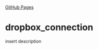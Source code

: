 [GitHub Pages](https://jameskabbes.github.io/dropbox_connection)

# dropbox_connection
insert description
